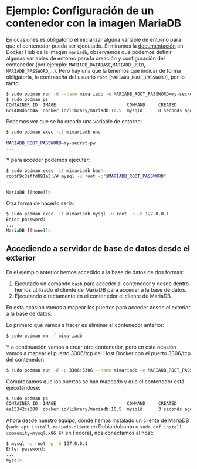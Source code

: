 # Ejemplo: Configuración de un contenedor con la imagen MariaDB

En ocasiones es obligatorio el inicializar alguna variable de entorno para que el contenedor pueda ser ejecutado. Si miramos la [documentación](https://hub.docker.com/_/mariadb) en Docker Hub de la imagen `mariadb`, observamos que podemos definir algunas variables de entorno para la creación y configuración del contenedor (por ejemplo: `MARIADB_DATABASE`,`MARIADB_USER`, `MARIADB_PASSWORD`,...). Pero hay una que la tenemos que indicar de forma obligatoria, la contraseña del usuario `root` (`MARIADB_ROOT_PASSWORD`), por lo tanto:

```bash
$ sudo podman run -d --name mimariadb -e MARIADB_ROOT_PASSWORD=my-secret-pw docker.io/mariadb:10.5
$ sudo podman ps
CONTAINER ID  IMAGE                           COMMAND     CREATED        STATUS        PORTS       NAMES
6c1488d6cb4a  docker.io/library/mariadb:10.5  mysqld      8 seconds ago  Up 7 seconds              mimariadb
```

Podemos ver que se ha creado una variable de entorno:

```bash
$ sudo podman exec -it mimariadb env
...
MARIADB_ROOT_PASSWORD=my-secret-pw
...
```

Y para acceder podemos ejecutar:

```bash
$ sudo podman exec -it mimariadb bash
root@9c3effd891e3:/# mysql -u root -p"$MARIADB_ROOT_PASSWORD" 
...

MariaDB [(none)]> 
```
Otra forma de hacerlo sería:

```bash
$ sudo podman exec -it mimariadb mysql -u root -p -h 127.0.0.1
Enter password: 
...
MariaDB [(none)]> 
```

## Accediendo a servidor de base de datos desde el exterior

En el ejemplo anterior hemos accedido a la base de datos de dos formas: 

1. Ejecutado un comando `bash` para acceder al contenedor y desde dentro hemos utilizado el cliente de MariaDB para acceder a la base de datos.
2. Ejecutando directamente en el contenedor el cliente de MariaDB.

En esta ocasión vamos a mapear los puertos para acceder desde el exterior a la base de datos:

Lo primero que vamos a hacer es eliminar el contenedor anterior:

```bash 
$ sudo podman rm -f mimariadb
```

Y a continuación vamos a crear otro contenedor, pero en esta ocasión vamos a mapear el puerto 3306/tcp del Host Docker con el puerto 3306/tcp del contenedor:

```bash 
$ sudo podman run -d -p 3306:3306 --name mimariadb -e MARIADB_ROOT_PASSWORD=my-secret-pw docker.io/mariadb:10.5
```

Comprobamos que los puertos se han mapeado y que el contenedor está ejecutándose:

```bash
$ sudo podman ps
CONTAINER ID  IMAGE                           COMMAND     CREATED        STATUS        PORTS                   NAMES
ee15342ca308  docker.io/library/mariadb:10.5  mysqld      3 seconds ago  Up 3 seconds  0.0.0.0:3306->3306/tcp  mimariadb
```

Ahora desde nuestro equipo, donde hemos instalado un cliente de MariaDB (`sudo apt install mariadb-client` en Debian/ubuntu o `sudo dnf install community-mysql.x86_64` en Fedora), nos conectamos al host:

```bash
$ mysql -u root -p -h 127.0.0.1
Enter password: 
...
mysql> 
```